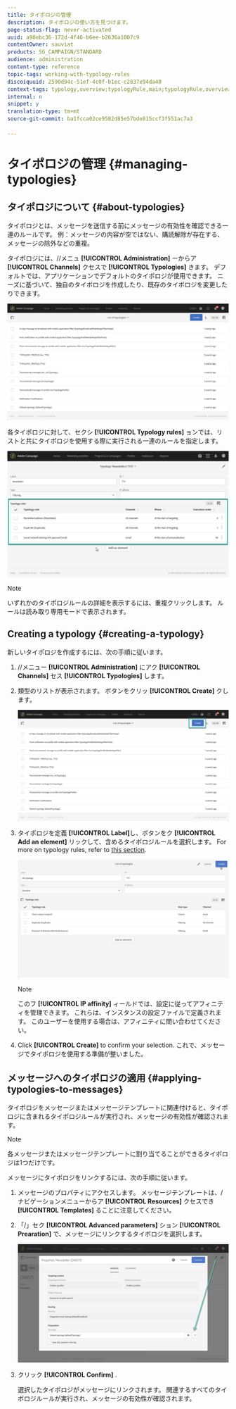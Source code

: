 ```yaml
---
title: タイポロジの管理
description: タイポロジの使い方を見つけます。
page-status-flag: never-activated
uuid: a98ebc36-172d-4f46-b6ee-b2636a1007c9
contentOwner: sauviat
products: SG_CAMPAIGN/STANDARD
audience: administration
content-type: reference
topic-tags: working-with-typology-rules
discoiquuid: 2590d94c-51ef-4c0f-b1ec-c2837e94da40
context-tags: typology,overview;typologyRule,main;typologyRule,overview
internal: n
snippet: y
translation-type: tm+mt
source-git-commit: ba1fcca02ce9582d85e57bde815ccf3f551ac7a3

---
```



# タイポロジの管理 {#managing-typologies}

## タイポロジについて {#about-typologies}

タイポロジとは、メッセージを送信する前にメッセージの有効性を確認できる一連のルールです。 例：メッセージの内容が空ではない、購読解除が存在する、メッセージの除外などの重複。

タイポロジには、//メニュ **[!UICONTROL Administration]** ーからア **[!UICONTROL Channels]** クセスで **[!UICONTROL Typologies]** きます。 デフォルトでは、アプリケーションでデフォルトのタイポロジが使用できます。 ニーズに基づいて、独自のタイポロジを作成したり、既存のタイポロジを変更したりできます。

![](assets/typologies-list.png)

各タイポロジに対して、セクシ **[!UICONTROL Typology rules]** ョンでは、リストと共にタイポロジを使用する際に実行される一連のルールを指定します。

![](assets/typology_typo-rule-list.png)

>[!NOTE]
>
>いずれかのタイポロジルールの詳細を表示するには、重複クリックします。 ルールは読み取り専用モードで表示されます。

## Creating a typology {#creating-a-typology}

新しいタイポロジを作成するには、次の手順に従います。

1. //メニュー **[!UICONTROL Administration]** にアク **[!UICONTROL Channels]** セス **[!UICONTROL Typologies]** します。

1. 類型のリストが表示されます。 ボタンをクリッ **[!UICONTROL Create]** クします。

   ![](assets/typologies-create.png)

1. タイポロジを定義 **[!UICONTROL Label]**&#x200B;し、ボタンをク **[!UICONTROL Add an element]** リックして、含めるタイポロジルールを選択します。 For more on typology rules, refer to [this section](../../sending/using/managing-typology-rules.md).

   ![](assets/typology_addrules.png)

   >[!NOTE]
   >
   >このフ **[!UICONTROL IP affinity]** ィールドでは、設定に従ってアフィニティを管理できます。 これらは、インスタンスの設定ファイルで定義されます。 このユーザーを使用する場合は、アフィニティに問い合わせてください。

1. Click **[!UICONTROL Create]** to confirm your selection. これで、メッセージでタイポロジを使用する準備が整いました。

## メッセージへのタイポロジの適用 {#applying-typologies-to-messages}

タイポロジをメッセージまたはメッセージテンプレートに関連付けると、タイポロジに含まれるタイポロジルールが実行され、メッセージの有効性が確認されます。

>[!NOTE]
>
>各メッセージまたはメッセージテンプレートに割り当てることができるタイポロジは1つだけです。

メッセージにタイポロジをリンクするには、次の手順に従います。

1. メッセージのプロパティにアクセスします。 メッセージテンプレートは、/ナビゲーションメニューからア **[!UICONTROL Resources]** クセスでき **[!UICONTROL Templates]** ることに注意してください。

1. 「/」セク **[!UICONTROL Advanced parameters]** ション **[!UICONTROL Prearation]** で、メッセージにリンクするタイポロジを選択します。

   ![](assets/typology_message.png)

1. クリック **[!UICONTROL Confirm]** .

   選択したタイポロジがメッセージにリンクされます。 関連するすべてのタイポロジルールが実行され、メッセージの有効性が確認されます。
